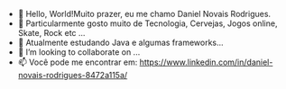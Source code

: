 - 👋 Hello, World!Muito prazer, eu me chamo Daniel Novais Rodrigues.
- 👀 Particularmente gosto muito de Tecnologia, Cervejas, Jogos online, Skate, Rock etc ...
- 🌱 Atualmente estudando Java e algumas frameworks...
- 💞️ I’m looking to collaborate on ...
- 📫  Você pode me encontrar em: https://www.linkedin.com/in/daniel-novais-rodrigues-8472a115a/

<!---
xthedisasterpiecex/xthedisasterpiecex is a ✨ special ✨ repository because its `README.md` (this file) appears on your GitHub profile.
You can click the Preview link to take a look at your changes.
--->
